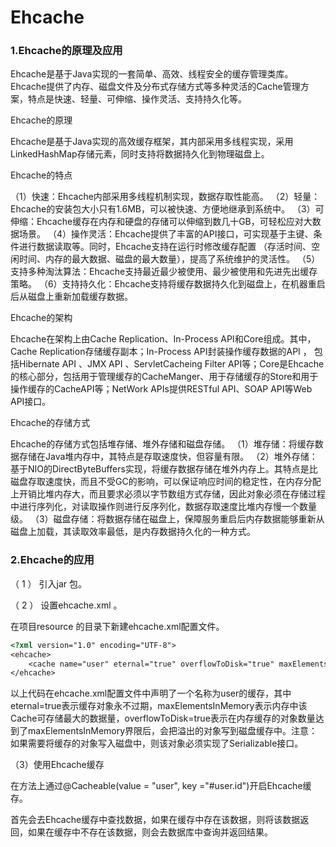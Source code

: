 # Ehcache

### 1.Ehcache的原理及应用

Ehcache是基于Java实现的一套简单、高效、线程安全的缓存管理类库。Ehcache提供了内存、磁盘文件及分布式存储方式等多种灵活的Cache管理方案，特点是快速、轻量、可伸缩、操作灵活、支持持久化等。

Ehcache的原理

Ehcache是基于Java实现的高效缓存框架，其内部采用多线程实现，采用LinkedHashMap存储元素，同时支持将数据持久化到物理磁盘上。

Ehcache的特点

（1）快速：Ehcache内部采用多线程机制实现，数据存取性能高。 （2）轻量：Ehcache的安装包大小只有1.6MB，可以被快速、方便地继承到系统中。 （3）可伸缩：Ehcache缓存在内存和硬盘的存储可以伸缩到数几十GB，可轻松应对大数据场景。 （4）操作灵活：Ehcache提供了丰富的API接口，可实现基于主键、条件进行数据读取等。同时，Ehcache支持在运行时修改缓存配置 （存活时间、空闲时间、内存的最大数据、磁盘的最大数量），提高了系统维护的灵活性。 （5）支持多种淘汰算法：Ehcache支持最近最少被使用、最少被使用和先进先出缓存策略。 （6）支持持久化：Ehcache支持将缓存数据持久化到磁盘上，在机器重启后从磁盘上重新加载缓存数据。

Ehcache的架构

Ehcache在架构上由Cache Replication、In-Process API和Core组成。其中，Cache Replication存储缓存副本；In-Process API封装操作缓存数据的API ， 包括Hibernate API 、JMX API 、ServletCacheing Filter API等；Core是Ehcache的核心部分，包括用于管理缓存的CacheManger、用于存储缓存的Store和用于操作缓存的CacheAPI等；NetWork APIs提供RESTful API、SOAP API等Web API接口。

Ehcache的存储方式

Ehcache的存储方式包括堆存储、堆外存储和磁盘存储。 （1）堆存储：将缓存数据存储在Java堆内存中，其特点是存取速度快，但容量有限。 （2）堆外存储：基于NIO的DirectByteBuffers实现，将缓存数据存储在堆外内存上。其特点是比磁盘存取速度快，而且不受GC的影响，可以保证响应时间的稳定性，在内存分配上开销比堆内存大，而且要求必须以字节数组方式存储，因此对象必须在存储过程中进行序列化，对读取操作则进行反序列化，数据存取速度比堆内存慢一个数量级。 （3）磁盘存储：将数据存储在磁盘上，保障服务重启后内存数据能够重新从磁盘上加载，其读取效率最低，是内存数据持久化的一种方式。

### 2.Ehcache的应用

（ 1 ） 引入jar 包。

（ 2 ） 设置ehcache.xml 。

在项目resource 的目录下新建ehcache.xml配置文件。

```html
<?xml version="1.0" encoding="UTF-8">
<ehcache>
    <cache name="user" eternal="true" overflowToDisk="true" maxElementsInMemor="1000"/>
</ehcache>      
```

以上代码在ehcache.xml配置文件中声明了一个名称为user的缓存，其中eternal=true表示缓存对象永不过期，maxElementsInMemory表示内存中该Cache可存储最大的数据量，overflowToDisk=true表示在内存缓存的对象数量达到了maxElementsInMemory界限后，会把溢出的对象写到磁盘缓存中。注意：如果需要将缓存的对象写入磁盘中，则该对象必须实现了Serializable接口。

（3）使用Ehcache缓存

在方法上通过@Cacheable(value = "user", key ="#user.id")开启Ehcache缓存。

首先会去Ehcache缓存中查找数据，如果在缓存中存在该数据，则将该数据返回，如果在缓存中不存在该数据，则会去数据库中查询并返回结果。
